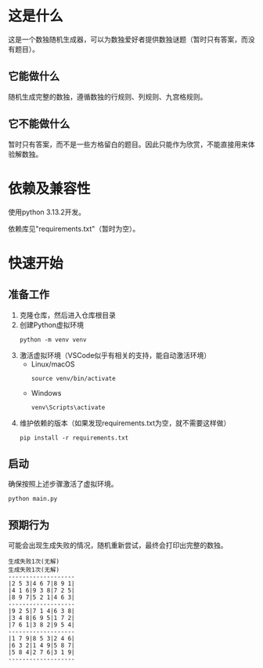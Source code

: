# 这是什么
这是一个数独随机生成器，可以为数独爱好者提供数独谜题（暂时只有答案，而没有题目）。

## 它能做什么
随机生成完整的数独，遵循数独的行规则、列规则、九宫格规则。

## 它不能做什么
暂时只有答案，而不是一些方格留白的题目。因此只能作为欣赏，不能直接用来体验解数独。

# 依赖及兼容性
使用python 3.13.2开发。

依赖库见"requirements.txt"（暂时为空）。

# 快速开始
## 准备工作
1. 克隆仓库，然后进入仓库根目录
2. 创建Python虚拟环境
   ```
   python -m venv venv 
   ```
3. 激活虚拟环境（VSCode似乎有相关的支持，能自动激活环境）
   - Linux/macOS
     ```
     source venv/bin/activate
     ```
   - Windows
     ```
     venv\Scripts\activate
     ```
4. 维护依赖的版本（如果发现requirements.txt为空，就不需要这样做）
   ```
   pip install -r requirements.txt
   ```

## 启动
确保按照上述步骤激活了虚拟环境。
```
python main.py
```

## 预期行为
可能会出现生成失败的情况，随机重新尝试，最终会打印出完整的数独。
```
生成失败1次(无解)
生成失败1次(无解)
-------------------
|2 5 3|4 6 7|8 9 1|
|4 1 6|9 3 8|7 2 5|
|8 9 7|5 2 1|4 6 3|
-------------------
|9 2 5|7 1 4|6 3 8|
|3 4 8|6 9 5|1 7 2|
|7 6 1|3 8 2|9 5 4|
-------------------
|1 7 9|8 5 3|2 4 6|
|6 3 2|1 4 9|5 8 7|
|5 8 4|2 7 6|3 1 9|
-------------------
```
